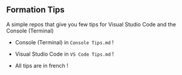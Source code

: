 ## Formation Tips

A simple repos that give you few tips for Visual Studio Code and the Console (Terminal)

- Console (Terminal) in `Console Tips.md` !

- Visual Studio Code in `VS Code Tips.md` !

- All tips are in french !
